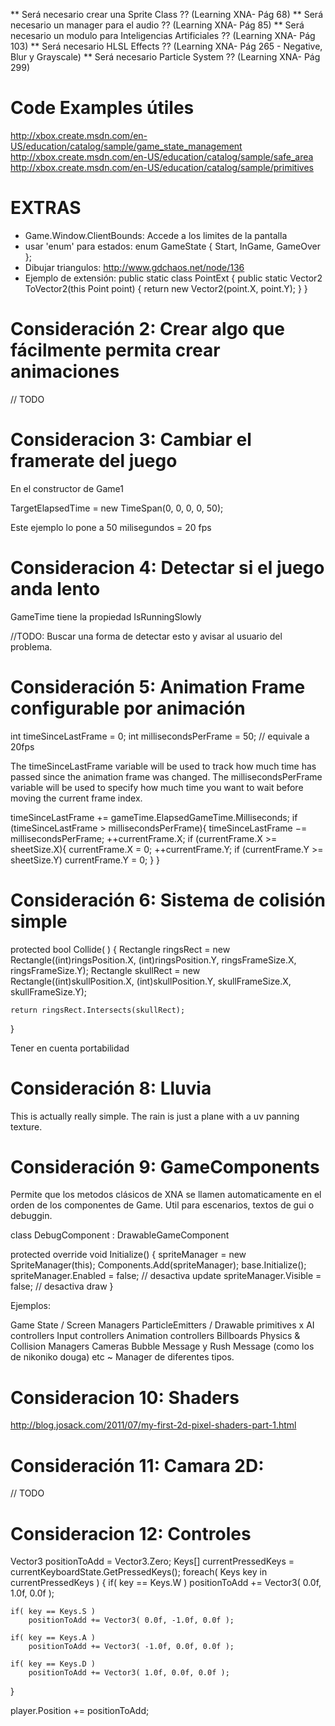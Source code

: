 ** Será necesario crear una Sprite Class ?? (Learning XNA- Pág 68)
** Será necesario un manager para el audio ?? (Learning XNA- Pág 85)
** Será necesario un modulo para Inteligencias Artificiales ?? (Learning XNA- Pág 103)
** Será necesario HLSL Effects ?? (Learning XNA- Pág 265 - Negative, Blur y Grayscale)
** Será necesario Particle System ?? (Learning XNA- Pág 299)

# Code Examples útiles

http://xbox.create.msdn.com/en-US/education/catalog/sample/game_state_management
http://xbox.create.msdn.com/en-US/education/catalog/sample/safe_area
http://xbox.create.msdn.com/en-US/education/catalog/sample/primitives


# EXTRAS

* Game.Window.ClientBounds: Accede a los limites de la pantalla
* usar 'enum' para estados:	enum GameState { Start, InGame, GameOver };
* Dibujar triangulos: http://www.gdchaos.net/node/136
* Ejemplo de extensión:
	public static class PointExt
	{
	    public static Vector2 ToVector2(this Point point)
	    {
	        return new Vector2(point.X, point.Y);
	    }
	}


# Consideración 2: Crear algo que fácilmente permita crear animaciones

// TODO

# Consideracion 3: Cambiar el framerate del juego

En el constructor de Game1

TargetElapsedTime = new TimeSpan(0, 0, 0, 0, 50);

Este ejemplo lo pone a 50 milisegundos = 20 fps

# Consideracion 4: Detectar si el juego anda lento

GameTime tiene la propiedad IsRunningSlowly

//TODO: Buscar una forma de detectar esto y avisar al usuario del problema.

# Consideración 5: Animation Frame configurable por animación

int timeSinceLastFrame = 0;
int millisecondsPerFrame = 50; // equivale a 20fps

The timeSinceLastFrame variable will be used to track how much time has passed since
the animation frame was changed. The millisecondsPerFrame variable will be used to
specify how much time you want to wait before moving the current frame index.

timeSinceLastFrame += gameTime.ElapsedGameTime.Milliseconds;
if (timeSinceLastFrame > millisecondsPerFrame){
	timeSinceLastFrame −= millisecondsPerFrame;
	++currentFrame.X;
	if (currentFrame.X >= sheetSize.X){
		currentFrame.X = 0;
		++currentFrame.Y;
	if (currentFrame.Y >= sheetSize.Y)
		currentFrame.Y = 0;
	}
}

# Consideración 6: Sistema de colisión simple

protected bool Collide( )
{
	Rectangle ringsRect = new Rectangle((int)ringsPosition.X,
	(int)ringsPosition.Y, ringsFrameSize.X, ringsFrameSize.Y);
	Rectangle skullRect = new Rectangle((int)skullPosition.X,
	(int)skullPosition.Y, skullFrameSize.X, skullFrameSize.Y);

	return ringsRect.Intersects(skullRect);
}

Tener en cuenta portabilidad


# Consideración 8: Lluvia

This is actually really simple. The rain is just a plane with a uv panning texture. 

# Consideración 9: GameComponents

Permite que los metodos clásicos de XNA se llamen automaticamente en el orden de los componentes de Game.
Util para escenarios, textos de gui o debuggin.

class DebugComponent : DrawableGameComponent

protected override void Initialize()
{
	spriteManager = new SpriteManager(this);
	Components.Add(spriteManager);
	base.Initialize();
	spriteManager.Enabled = false; // desactiva update
	spriteManager.Visible = false; // desactiva draw
}

Ejemplos:

Game State
/ Screen Managers
ParticleEmitters
/ Drawable primitives
x AI controllers
Input controllers
Animation controllers
Billboards
Physics & Collision Managers
Cameras
Bubble Message y Rush Message (como los de nikoniko douga)
etc ~ Manager de diferentes tipos.


# Consideracion 10: Shaders

http://blog.josack.com/2011/07/my-first-2d-pixel-shaders-part-1.html

# Consideración 11: Camara 2D:

// TODO

# Consideracion 12: Controles

Vector3 positionToAdd = Vector3.Zero;
Keys[] currentPressedKeys = currentKeyboardState.GetPressedKeys();
foreach( Keys key in currentPressedKeys )
{
    if( key == Keys.W )
        positionToAdd += Vector3( 0.0f, 1.0f, 0.0f );

    if( key == Keys.S )
        positionToAdd += Vector3( 0.0f, -1.0f, 0.0f );

    if( key == Keys.A )
        positionToAdd += Vector3( -1.0f, 0.0f, 0.0f );

    if( key == Keys.D )
        positionToAdd += Vector3( 1.0f, 0.0f, 0.0f );
}

player.Position += positionToAdd;